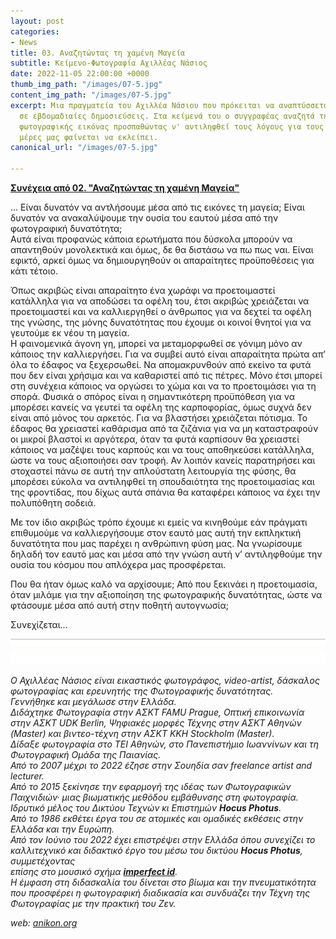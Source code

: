 ```yaml
---
layout: post
categories:
- News
title: 03. Αναζητώντας τη χαμένη Μαγεία
subtitle: Κείμενο-Φωτογραφία Αχιλλέας Νάσιος
date: 2022-11-05 22:00:00 +0000
thumb_img_path: "/images/07-5.jpg"
content_img_path: "/images/07-5.jpg"
excerpt: Μια πραγματεία του Αχιλλέα Νάσιου που πρόκειται να αναπτύσσεται σταδιακά
  σε εβδομαδιαίες δημοσιεύσεις. Στα κείμενά του ο συγγραφέας αναζητά την μαγεία της
  φωτογραφικής εικόνας προσπαθώντας ν' αντιληφθεί τους λόγους για τους οποίους στις
  μέρες μας φαίνεται να εκλείπει.
canonical_url: "/images/07-5.jpg"

---
```

<a href="https://hocusphotus.com/posts/02" target="blank">**Συνέχεια από 02. "Αναζητώντας τη χαμένη Μαγεία"**</a>

... Είναι δυνατόν να αντλήσουμε μέσα από τις εικόνες τη μαγεία; Είναι δυνατόν να ανακαλύψουμε την ουσία του εαυτού μέσα από την φωτογραφική δυνατότητα;  
Αυτά είναι προφανώς κάποια ερωτήματα που δύσκολα μπορούν να απαντηθούν μονολεκτικά και όμως, δε θα διστάσω να πω πως ναι. Είναι εφικτό, αρκεί όμως να δημιουργηθούν οι απαραίτητες προϋποθέσεις για κάτι τέτοιο.

Όπως ακριβώς είναι απαραίτητο ένα χωράφι να προετοιμαστεί κατάλληλα για να αποδώσει τα οφέλη του, έτσι ακριβώς χρειάζεται να προετοιμαστεί και να καλλιεργηθεί ο άνθρωπος για να δεχτεί τα οφέλη της γνώσης, της μόνης δυνατότητας που έχουμε οι κοινοί θνητοί για να γευτούμε εκ νέου τη μαγεία.  
Η φαινομενικά άγονη γη, μπορεί να μεταμορφωθεί σε γόνιμη μόνο αν κάποιος την καλλιεργήσει. Για να συμβεί αυτό είναι απαραίτητα πρώτα απ’ όλα το έδαφος να ξεχερσωθεί. Να απομακρυνθούν από εκείνο τα φυτά που δεν είναι χρήσιμα και να καθαριστεί από τις πέτρες. Μόνο έτσι μπορεί στη συνέχεια κάποιος να οργώσει το χώμα και να το προετοιμάσει για τη σπορά. Φυσικά ο σπόρος είναι η σημαντικότερη προϋπόθεση για να μπορέσει κανείς να γευτεί τα οφέλη της καρποφορίας, όμως συχνά δεν είναι από μόνος του αρκετός. Για να βλαστήσει χρειάζεται πότισμα. Το έδαφος θα χρειαστεί καθάρισμα από τα ζιζάνια για να μη καταστραφούν οι μικροί βλαστοί κι αργότερα, όταν τα φυτά καρπίσουν θα χρειαστεί κάποιος να μαζέψει τους καρπούς και να τους αποθηκεύσει κατάλληλα, ώστε να τους αξιοποιήσει σαν τροφή. Αν λοιπόν κανείς παρατηρήσει και στοχαστεί πάνω σε αυτή την απλούστατη λειτουργία της φύσης, θα μπορέσει εύκολα να αντιληφθεί τη σπουδαιότητα της προετοιμασίας και της φροντίδας, που δίχως αυτά σπάνια θα καταφέρει κάποιος να έχει την πολυπόθητη σοδειά.

Με τον ίδιο ακριβώς τρόπο έχουμε κι εμείς να κινηθούμε εάν πράγματι επιθυμούμε να καλλιεργήσουμε στον εαυτό μας αυτή την εκπληκτική δυνατότητα που μας παρέχει η ανθρώπινη φύση μας. Να γνωρίσουμε δηλαδή τον εαυτό μας και μέσα από την γνώση αυτή ν’ αντιληφθούμε την ουσία του κόσμου που απλόχερα μας προσφέρεται.

Που θα ήταν όμως καλό να αρχίσουμε; Από που ξεκινάει η προετοιμασία, όταν μιλάμε για την αξιοποίηση της φωτογραφικής δυνατότητας, ώστε να φτάσουμε μέσα από αυτή στην ποθητή αυτογνωσία;

Συνεχίζεται...

![](/images/bwok-2.jpg)

_Ο Αχιλλέας Νάσιος είναι εικαστικός φωτογράφος, video-artist, δάσκαλος φωτογραφίας και ερευνητής της Φωτογραφικής δυνατότητας._  
_Γεννήθηκε και μεγάλωσε στην Ελλάδα._  
_Διδάχτηκε Φωτογραφία στην ΑΣΚΤ FAMU Prague, Οπτική επικοινωνία στην ΑΣΚΤ UDK Berlin, Ψηφιακές μορφές Τέχνης στην ΑΣΚΤ Αθηνών (Master) και βιντεο-τέχνη στην ΑΣΚΤ KKH Stockholm (Master)._  
_Δίδαξε φωτογραφία στο ΤΕΙ Αθηνών, στο Πανεπιστήμιο Ιωαννίνων και τη Φωτογραφική Ομάδα της Παιανίας._  
_Από το 2007 μέχρι το 2022 έζησε στην Σουηδία σαν freelance artist and lecturer._  
_Από το 2015 ξεκίνησε την εφαρμογή της ιδέας των Φωτογραφικών Παιχνιδιών· μιας βιωματικής μεθόδου εμβάθυνσης στη φωτογραφία. Ιδρυτικό μέλος του Δικτύου Τεχνών κι Επιστημών **Hocus Photus**._  
_Από το 1986 εκθέτει έργα του σε ατομικές και ομαδικές εκθέσεις στην Ελλάδα και την Ευρώπη._  
_Από τον Ιούνιο του 2022 έχει επιστρέψει στην Ελλάδα όπου συνεχίζει το καλλιτεχνικό και διδακτικό έργο του μέσω του δικτύου **Hocus Photus**, συμμετέχοντας_  
_επίσης στο μουσικό σχήμα_ <a href="https://imperfectid.com/" target="blank">**_imperfect id_**</a>_._  
_Η έμφαση στη διδασκαλία του δίνεται στο βίωμα και την πνευματικότητα που προσφέρει η φωτογραφική διαδικασία και συνδυάζει την Τέχνη της Φωτογραφίας με την πρακτική του Ζεν._

_web:_ [_anikon.org_](http://anikon.org/)